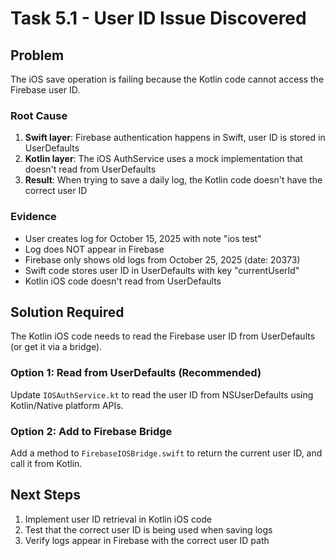 # Task 5.1 - User ID Issue Discovered

## Problem
The iOS save operation is failing because the Kotlin code cannot access the Firebase user ID.

### Root Cause
1. **Swift layer**: Firebase authentication happens in Swift, user ID is stored in UserDefaults
2. **Kotlin layer**: The iOS AuthService uses a mock implementation that doesn't read from UserDefaults
3. **Result**: When trying to save a daily log, the Kotlin code doesn't have the correct user ID

### Evidence
- User creates log for October 15, 2025 with note "ios test"
- Log does NOT appear in Firebase
- Firebase only shows old logs from October 25, 2025 (date: 20373)
- Swift code stores user ID in UserDefaults with key "currentUserId"
- Kotlin iOS code doesn't read from UserDefaults

## Solution Required
The Kotlin iOS code needs to read the Firebase user ID from UserDefaults (or get it via a bridge).

### Option 1: Read from UserDefaults (Recommended)
Update `IOSAuthService.kt` to read the user ID from NSUserDefaults using Kotlin/Native platform APIs.

### Option 2: Add to Firebase Bridge
Add a method to `FirebaseIOSBridge.swift` to return the current user ID, and call it from Kotlin.

## Next Steps
1. Implement user ID retrieval in Kotlin iOS code
2. Test that the correct user ID is being used when saving logs
3. Verify logs appear in Firebase with the correct user ID path
